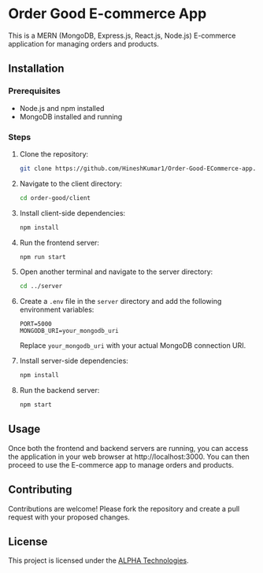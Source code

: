# Order Good E-commerce App

This is a MERN (MongoDB, Express.js, React.js, Node.js) E-commerce application for managing orders and products.

## Installation

### Prerequisites
- Node.js and npm installed
- MongoDB installed and running

### Steps
1. Clone the repository:
    ```bash
    git clone https://github.com/HineshKumar1/Order-Good-ECommerce-app.git
    ```

2. Navigate to the client directory:
    ```bash
    cd order-good/client
    ```

3. Install client-side dependencies:
    ```bash
    npm install
    ```

4. Run the frontend server:
    ```bash
    npm run start
    ```

5. Open another terminal and navigate to the server directory:
    ```bash
    cd ../server
    ```

6. Create a `.env` file in the `server` directory and add the following environment variables:
    ```
    PORT=5000
    MONGODB_URI=your_mongodb_uri
    ```

   Replace `your_mongodb_uri` with your actual MongoDB connection URI.

7. Install server-side dependencies:
    ```bash
    npm install
    ```

8. Run the backend server:
    ```bash
    npm start
    ```

## Usage

Once both the frontend and backend servers are running, you can access the application in your web browser at http://localhost:3000. You can then proceed to use the E-commerce app to manage orders and products.

## Contributing

Contributions are welcome! Please fork the repository and create a pull request with your proposed changes.

## License

This project is licensed under the [ALPHA Technologies](LICENSE).
